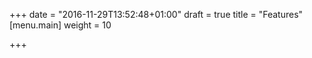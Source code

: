 +++
date = "2016-11-29T13:52:48+01:00"
draft = true
title = "Features"
[menu.main]
    weight = 10

+++


